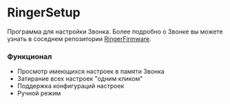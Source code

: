 # RingerSetup
Программа для настройки Звонка. Более подробно о Звонке вы можете узнать в соседнем репозитории [RingerFirmware](https://github.com/VladislavSavvateev/RingerFirmware).
### Функционал
- Просмотр имеющихся настроек в памяти Звонка
- Затирание всех настроек "одним кликом"
- Поддержка конфигураций настроек
- Ручной режим

